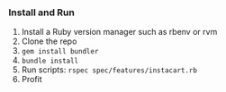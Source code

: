 ### Install and Run ###

1. Install a Ruby version manager such as rbenv or rvm
2. Clone the repo
3. `gem install bundler`
4. `bundle install`
5. Run scripts: `rspec spec/features/instacart.rb`
6. Profit